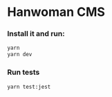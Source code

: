 # Hanwoman CMS


### Install it and run:

```sh
yarn
yarn dev
```

### Run tests

```sh
yarn test:jest
```
